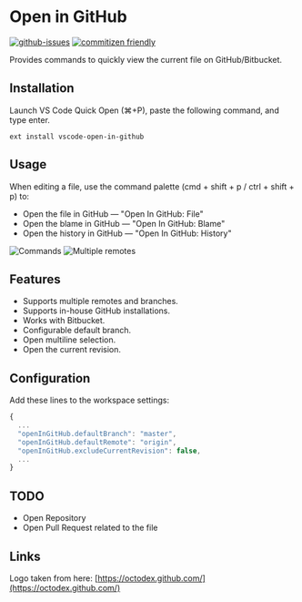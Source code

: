 # Open in GitHub

[![github-issues](https://img.shields.io/github/issues/d4rkr00t/vscode-open-in-github.svg)](https://github.com/d4rkr00t/vscode-open-in-github/issues)
[![commitizen friendly](https://img.shields.io/badge/commitizen-friendly-brightgreen.svg)](http://commitizen.github.io/cz-cl)

Provides commands to quickly view the current file on GitHub/Bitbucket.

## Installation
Launch VS Code Quick Open (⌘+P), paste the following command, and type enter.
```
ext install vscode-open-in-github
```


## Usage
When editing a file, use the command palette (cmd + shift + p / ctrl + shift + p) to:

* Open the file in GitHub — "Open In GitHub: File"
* Open the blame in GitHub — "Open In GitHub: Blame"
* Open the history in GitHub — "Open In GitHub: History"

![Commands](assets/commands.png)
![Multiple remotes](assets/multiple-remotes-and-branches.png)

## Features

* Supports multiple remotes and branches.
* Supports in-house GitHub installations.
* Works with Bitbucket.
* Configurable default branch.
* Open multiline selection.
* Open the current revision.

## Configuration

Add these lines to the workspace settings:

```js
{
  ...
  "openInGitHub.defaultBranch": "master",
  "openInGitHub.defaultRemote": "origin",
  "openInGitHub.excludeCurrentRevision": false,
  ...
}
```

## TODO
* Open Repository
* Open Pull Request related to the file

## Links

Logo taken from here: [https://octodex.github.com/](https://octodex.github.com/)
